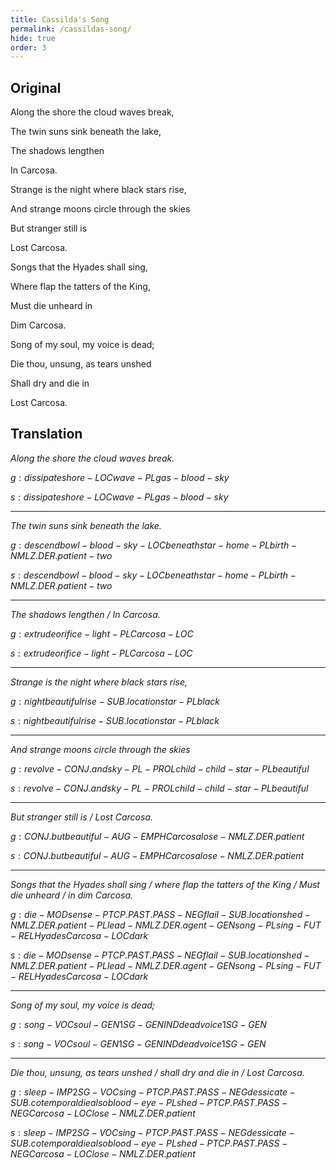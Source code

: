 ```yaml
---
title: Cassilda's Song
permalink: /cassildas-song/
hide: true
order: 3
---
```


## Original

Along the shore the cloud waves break,

The twin suns sink beneath the lake,

The shadows lengthen

In Carcosa.

Strange is the night where black stars rise,

And strange moons circle through the skies

But stranger still is

Lost Carcosa.

Songs that the Hyades shall sing,

Where flap the tatters of the King,

Must die unheard in

Dim Carcosa.

Song of my soul, my voice is dead;

Die thou, unsung, as tears unshed

Shall dry and die in

Lost Carcosa.

## Translation

_Along the shore the cloud waves break._

${g: dissipate shore-LOC wave-PL gas-blood-sky}$

${s: dissipate shore-LOC wave-PL gas-blood-sky}$

---

_The twin suns sink beneath the lake._

${g: descend bowl-blood-sky-LOC beneath star-home-PL birth-NMLZ.DER.patient-two}$

${s: descend bowl-blood-sky-LOC beneath star-home-PL birth-NMLZ.DER.patient-two}$

---

_The shadows lengthen / In Carcosa._

${g: extrude orifice-light-PL Carcosa-LOC}$

${s: extrude orifice-light-PL Carcosa-LOC}$

---

_Strange is the night where black stars rise,_

${g: night beautiful rise-SUB.location star-PL black}$

${s: night beautiful rise-SUB.location star-PL black}$

---

_And strange moons circle through the skies_

${g: revolve-CONJ.and sky-PL-PROL child-child-star-PL beautiful}$

${s: revolve-CONJ.and sky-PL-PROL child-child-star-PL beautiful}$

---

_But stranger still is / Lost Carcosa._

${g: CONJ.but beautiful-AUG-EMPH Carcosa lose-NMLZ.DER.patient}$

${s: CONJ.but beautiful-AUG-EMPH Carcosa lose-NMLZ.DER.patient}$

---

_Songs that the Hyades shall sing / where flap the tatters of the King / Must die unheard / in dim Carcosa._

${g: die-MOD sense-PTCP.PAST.PASS-NEG flail-SUB.location shed-NMLZ.DER.patient-PL lead-NMLZ.DER.agent-GEN song-PL sing-FUT-REL Hyades Carcosa-LOC dark}$

${s: die-MOD sense-PTCP.PAST.PASS-NEG flail-SUB.location shed-NMLZ.DER.patient-PL lead-NMLZ.DER.agent-GEN song-PL sing-FUT-REL Hyades Carcosa-LOC dark}$

---

_Song of my soul, my voice is dead;_

${g: song-VOC soul-GEN 1SG-GEN IND dead voice 1SG-GEN}$

${s: song-VOC soul-GEN 1SG-GEN IND dead voice 1SG-GEN}$

---

_Die thou, unsung, as tears unshed / shall dry and die in / Lost Carcosa._

${g: sleep-IMP 2SG-VOC sing-PTCP.PAST.PASS-NEG dessicate-SUB.cotemporal die also blood-eye-PL shed-PTCP.PAST.PASS-NEG Carcosa-LOC lose-NMLZ.DER.patient}$

${s: sleep-IMP 2SG-VOC sing-PTCP.PAST.PASS-NEG dessicate-SUB.cotemporal die also blood-eye-PL shed-PTCP.PAST.PASS-NEG Carcosa-LOC lose-NMLZ.DER.patient}$

